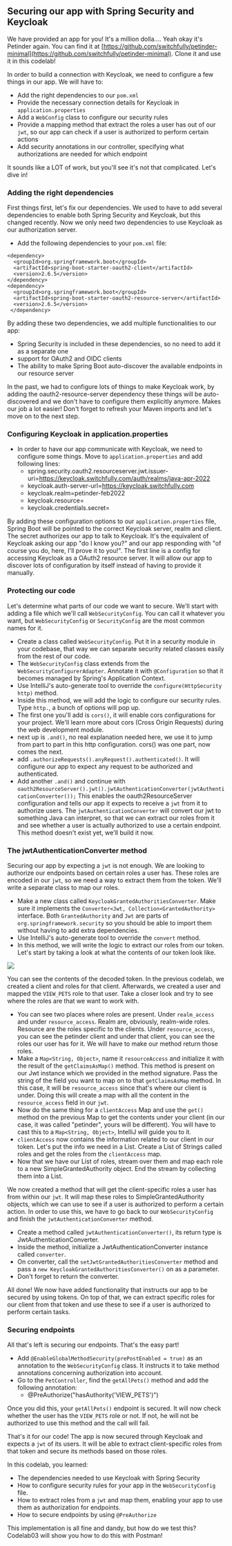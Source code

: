 ## Securing our app with Spring Security and Keycloak

We have provided an app for you! It's a million dolla.... Yeah okay it's Petinder again. You can find it at [https://github.com/switchfully/petinder-minimal](https://github.com/switchfully/petinder-minimal). Clone it and use it in this codelab!

In order to build a connection with Keycloak, we need to configure a few things in our app. We will have to:

- Add the right dependencies to our ``pom.xml``
- Provide the necessary connection details for Keycloak in ``application.properties``
- Add a ``WebConfig`` class to configure our security rules
- Provide a mapping method that extract the roles a user has out of our ``jwt``, so our app can check if a user is authorized to perform certain actions
- Add security annotations in our controller, specifying what authorizations are needed for which endpoint

It sounds like a LOT of work, but you'll see it's not that complicated. Let's dive in!

### Adding the right dependencies

First things first, let's fix our dependencies. We used to have to add several dependencies to enable both Spring Security and Keycloak, but this changed recently. Now we only need two dependencies to use Keycloak as our authorization server.

* Add the following dependencies to your ``pom.xml`` file:
``` 
<dependency>
  <groupId>org.springframework.boot</groupId>
  <artifactId>spring-boot-starter-oauth2-client</artifactId>
  <version>2.6.5</version>
</dependency>
<dependency>
  <groupId>org.springframework.boot</groupId>
  <artifactId>spring-boot-starter-oauth2-resource-server</artifactId>
  <version>2.6.5</version>
 </dependency>
```

By adding these two dependencies, we add multiple functionalities to our app:
- Spring Security is included in these dependencies, so no need to add it as a separate one
- support for OAuth2 and OIDC clients
- The ability to make Spring Boot auto-discover the available endpoints in our resource server

In the past, we had to configure lots of things to make Keycloak work, by adding the oauth2-resource-server dependency these things will be auto-discovered and we don't have to configure them explicitly anymore. Makes our job a lot easier!
Don't forget to refresh your Maven imports and let's move on to the next step.

### Configuring Keycloak in application.properties

* In order to have our app communicate with Keycloak, we need to configure some things. Move to ``application.properties`` and add following lines:
  - spring.security.oauth2.resourceserver.jwt.issuer-uri=https://keycloak.switchfully.com/auth/realms/java-apr-2022
  - keycloak.auth-server-url=https://keycloak.switchfully.com
  - keycloak.realm=petinder-feb2022
  - keycloak.resource=<yourClientName>
  - keycloak.credentials.secret=<theSecretYouCopiedEarlier>

By adding these configuration options to our ``application.properties`` file, Spring Boot will be pointed to the correct Keycloak server, realm and client. The secret authorizes our app to talk to Keycloak. It's the equivalent of Keycloak asking our app "do I know you?" and our app
responding with "of course you do, here, I'll prove it to you!". The first line is a config for accessing Keycloak as a OAuth2 resource server. It will allow our app to discover lots of configuration by itself instead of having to provide it manually.

### Protecting our code

Let's determine what parts of our code we want to secure. We'll start with adding a file which we'll call ``WebSecurityConfig``. You can call it whatever you want, but ``WebSecurityConfig`` or ``SecurityConfig`` are the most common names for it.
- Create a class called ``WebSecurityConfig``. Put it in a security module in your codebase, that way we can separate security related classes easily from the rest of our code.
- The ``WebSecurityConfig`` class extends from the ``WebSecurityConfigurerAdapter``. Annotate it with ``@Configuration`` so that it becomes managed by Spring's Application Context.
- Use IntelliJ's auto-generate tool to override the ``configure(HttpSecurity http)`` method.
- Inside this method, we will add the logic to configure our security rules. Type ``http.``, a bunch of options will pop up.
- The first one you'll add is ``cors()``, it will enable cors configurations for your project. We'll learn more about cors (Cross Origin Requests) during the web development module.
- next up is ``.and()``, no real explanation needed here, we use it to jump from part to part in this http configuration. cors() was one part, now comes the next.
- add ``.authorizeRequests().anyRequest().authenticated()``. It will configure our app to expect any request to be authorized and authenticated.
- Add another ``.and()`` and continue with ``oauth2ResourceServer().jwt().jwtAuthenticationConverter(jwtAuthenticationConverter());`` This enables the oauth2ResourceServer configuration and tells our app it expects to receive a ``jwt`` from it to authorize users. The ``jwtAuthenticationConverter`` will convert our jwt to
  something Java can interpret, so that we can extract our roles from it and see whether a user is actually authorized to use a certain endpoint. This method doesn't exist yet, we'll build it now.

### The jwtAuthenticationConverter method

Securing our app by expecting a ``jwt`` is not enough. We are looking to authorize our endpoints based on certain roles a user has. These roles are encoded in our ``jwt``, so we need a way to extract them from the token. We'll write a separate class to map our roles.

- Make a new class called ``KeycloakGrantedAuthoritiesConverter``. Make sure it implements the ``Converter<Jwt, Collection<GrantedAuthority>`` interface. Both ``GrantedAuthority`` and ``Jwt`` are parts of ``org.springframework.security`` so you should be able to import them without having to add extra dependencies.
- Use IntelliJ's auto-generate tool to override the ``convert`` method.
- In this method, we will write the logic to extract our roles from our token. Let's start by taking a look at what the contents of our token look like.

![](jwt.png)

You can see the contents of the decoded token. In the previous codelab, we created a client and roles for that client. Afterwards, we created a user and mapped the ``VIEW_PETS`` role to that user. Take a closer look and try to see where the roles are that we want to work with.

- You can see two places where roles are present. Under ``realm_access`` and under ``resource_access``. Realm are, obviously, realm-wide roles. Resource are the roles specific to the clients. Under ``resource_access``, you can see the petinder client and under that client, you can see the roles our user has for it. We will have to make our method return those roles.
- Make a ``Map<String, Object>``, name it ``resourceAccess`` and initialize it with the result of the ``getClaimsAsMap()`` method. This method is present on our Jwt instance which we provided in the method signature. Pass the string of the field you want to map on to that ``getClaimsAsMap`` method. In this case, it will be ``resource_access`` since that's where our client is under. Doing this will create a map with all the content in the ``resource_access`` field in our ``jwt``.
- Now do the same thing for a ``clientAccess`` Map and use the ``get()`` method on the previous Map to get the contents under your client (in our case, it was called "petinder", yours will be different). You will have to cast this to a ``Map<String, Object>``, IntelliJ will guide you to it.
- ``clientAccess`` now contains the information related to our client in our token. Let's put the info we need in a List. Create a List of Strings called roles and get the roles from the ``clientAccess`` map.
- Now that we have our List of roles, stream over them and map each role to a new SimpleGrantedAuthority object. End the stream by collecting them into a List.

We now created a method that will get the client-specific roles a user has from within our ``jwt``. It will map these roles to SimpleGrantedAuthority objects, which we can use to see if a user is authorized to perform a certain action. In order to use this, we have to go back to our ``WebSecurityConfig`` and finish the ``jwtAuthenticationConverter`` method.

- Create a method called ``jwtAuthenticationConverter()``, its return type is JwtAuthenticationConverter.
- Inside the method, initialize a JwtAuthenticationConverter instance called ``converter``.
- On converter, call the ``setJwtGrantedAuthoritiesConverter`` method and pass a ``new KeycloakGrantedAuthoritiesConverter()`` on as a parameter.
- Don't forget to return the converter.

All done! We now have added functionality that instructs our app to be secured by using tokens. On top of that, we can extract specific roles for our client from that token and use these to see if a user is authorized to perform certain tasks.

### Securing endpoints

All that's left is securing our endpoints. That's the easy part!

- Add ``@EnableGlobalMethodSecurity(prePostEnabled = true)`` as an annotation to the ``WebSecurityConfig`` class. It instructs it to take method annotations concerning authorization into account.
- Go to the ``PetController``, find the ``getAllPets()`` method and add the following annotation:
  - @PreAuthorize("hasAuthority('VIEW_PETS')")

Once you did this, your ``getAllPets()`` endpoint is secured. It will now check whether the user has the ``VIEW_PETS`` role or not. If not, he will not be authorized to use this method and the call will fail.

That's it for our code! The app is now secured through Keycloak and expects a ``jwt`` of its users. It will be able to extract client-specific roles from that token and secure its methods based on those roles.

In this codelab, you learned:

- The dependencies needed to use Keycloak with Spring Security
- How to configure security rules for your app in the ``WebSecurityConfig`` file.
- How to extract roles from a ``jwt`` and map them, enabling your app to use them as authorization for endpoints.
- How to secure endpoints by using ``@PreAuthorize``

This implementation is all fine and dandy, but how do we test this? Codelab03 will show you how to do this with Postman!

